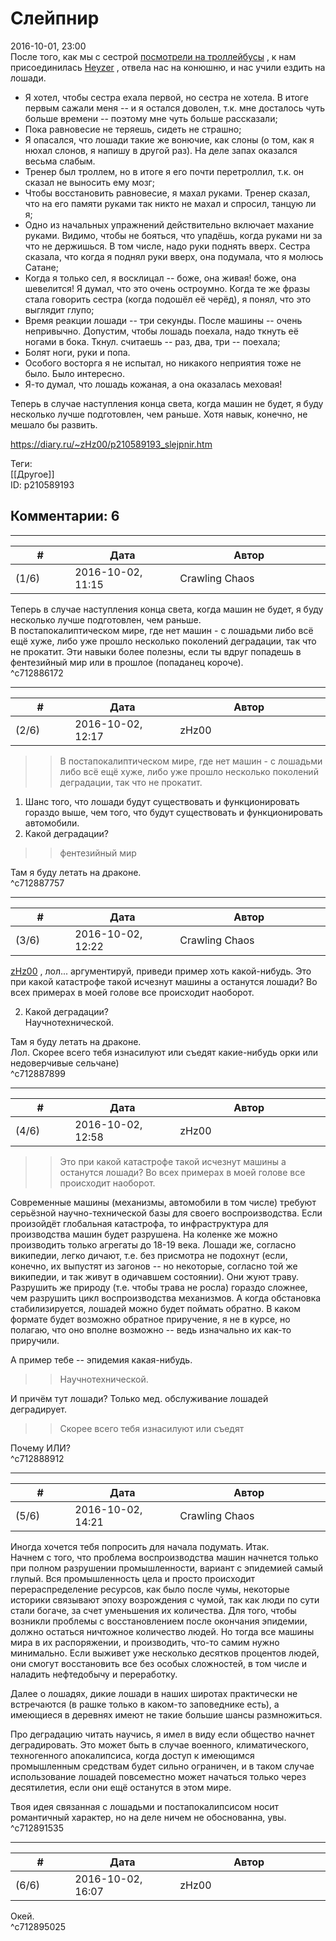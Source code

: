 Слейпнир
========

  
2016-10-01, 23:00  
 После того, как мы с сестрой  [посмотрели на троллейбусы](День%20московского%20троллейбуса-2016)  , к нам присоединилась  [Heyzer](http://heyzero.diary.ru "Doctor Online")  , отвела нас на конюшню, и нас учили ездить на лошади.   
 - Я хотел, чтобы сестра ехала первой, но сестра не хотела. В итоге первым сажали меня -- и я остался доволен, т.к. мне досталось чуть больше времени -- поэтому мне чуть больше рассказали;   
 - Пока равновесие не теряешь, сидеть не страшно;   
 - Я опасался, что лошади такие же вонючие, как слоны (о том, как я нюхал слонов, я напишу в другой раз). На деле запах оказался весьма слабым.   
 - Тренер был троллем, но в итоге я его почти перетроллил, т.к. он сказал не выносить ему мозг;   
 - Чтобы восстановить равновесие, я махал руками. Тренер сказал, что на его памяти руками так никто не махал и спросил, танцую ли я;   
 - Одно из начальных упражнений действительно включает махание руками. Видимо, чтобы не бояться, что упадёшь, когда руками ни за что не держишься. В том числе, надо руки поднять вверх. Сестра сказала, что когда я поднял руки вверх, она подумала, что я молюсь Сатане;   
 - Когда я только сел, я восклицал -- боже, она живая! боже, она шевелится! Я думал, что это очень остроумно. Когда те же фразы стала говорить сестра (когда подошёл её черёд), я понял, что это выглядит глупо;   
 - Время реакции лошади -- три секунды. После машины -- очень непривычно. Допустим, чтобы лошадь поехала, надо ткнуть её ногами в бока. Ткнул. считаешь -- раз, два, три -- поехала;   
 - Болят ноги, руки и попа.   
 - Особого восторга я не испытал, но никакого неприятия тоже не было. Было интересно.   
 - Я-то думал, что лошадь кожаная, а она оказалась меховая!   
   
 Теперь в случае наступления конца света, когда машин не будет, я буду несколько лучше подготовлен, чем раньше. Хотя навык, конечно, не мешало бы развить.   
  
<https://diary.ru/~zHz00/p210589193_slejpnir.htm>  
  
Теги:  
[[Другое]]  
ID: p210589193  


Комментарии: 6
--------------

  


---



|         #         |              Дата              |                     Автор                     |           ID           |
| --- | --- | --- | --- |
| (1/6) | 2016-10-02, 11:15 | Crawling Chaos | c712886172 |

  
  Теперь в случае наступления конца света, когда машин не будет, я буду несколько лучше подготовлен, чем раньше.    
 В постапокалиптическом мире, где нет машин - с лошадьми либо всё ещё хуже, либо уже прошло несколько поколений деградации, так что не прокатит. Эти навыки более полезны, если ты вдруг попадешь в фентезийный мир или в прошлое (попаданец короче).   
 ^c712886172

---



|         #         |              Дата              |                     Автор                     |           ID           |
| --- | --- | --- | --- |
| (2/6) | 2016-10-02, 12:17 | zHz00 | c712887757 |

  
 >>В постапокалиптическом мире, где нет машин - с лошадьми либо всё ещё хуже, либо уже прошло несколько поколений деградации, так что не прокатит.   
   
 1) Шанс того, что лошади будут существовать и функционировать гораздо выше, чем того, что будут существовать и функционировать автомобили.   
 2) Какой деградации?   
   
 >>фентезийный мир   
   
 Там я буду летать на драконе.   
 ^c712887757

---



|         #         |              Дата              |                     Автор                     |           ID           |
| --- | --- | --- | --- |
| (3/6) | 2016-10-02, 12:22 | Crawling Chaos | c712887899 |

  
  [zHz00](https://zHz00.diary.ru "Untitled")  , лол... аргументируй, приведи пример хоть какой-нибудь. Это при какой катастрофе такой исчезнут машины а останутся лошади? Во всех примерах в моей голове все происходит наоборот.   
   
 2) Какой деградации?   
 Научнотехнической.   
   
    
 Там я буду летать на драконе.    
 Лол. Скорее всего тебя изнасилуют или съедят какие-нибудь орки или недоверчивые сельчане)   
 ^c712887899

---



|         #         |              Дата              |                     Автор                     |           ID           |
| --- | --- | --- | --- |
| (4/6) | 2016-10-02, 12:58 | zHz00 | c712888912 |

  
 >>Это при какой катастрофе такой исчезнут машины а останутся лошади? Во всех примерах в моей голове все происходит наоборот.   
   
 Современные машины (механизмы, автомобили в том числе) требуют серьёзной научно-технической базы для своего воспроизводства. Если произойдёт глобальная катастрофа, то инфраструктура для производства машин будет разрушена. На коленке же можно производить только агрегаты до 18-19 века. Лошади же, согласно википедии, легко дичают, т.е. без присмотра не подохнут (если, конечно, их выпустят из загонов -- но некоторые, согласно той же википедии, и так живут в одичавшем состоянии). Они жуют траву. Разрушить же природу (т.е. чтобы трава не росла) гораздо сложнее, чем разрушить цикл воспроизводства механизмов. А когда обстановка стабилизируется, лошадей можно будет поймать обратно. В каком формате будет возможно обратное приручение, я не в курсе, но полагаю, что оно вполне возможно -- ведь изначально их как-то приручили.   
   
 А пример тебе -- эпидемия какая-нибудь.   
   
 >>Научнотехнической.   
   
 И причём тут лошади? Только мед. обслуживание лошадей деградирует.   
   
 >>Скорее всего тебя изнасилуют или съедят   
   
 Почему ИЛИ?   
 ^c712888912

---



|         #         |              Дата              |                     Автор                     |           ID           |
| --- | --- | --- | --- |
| (5/6) | 2016-10-02, 14:21 | Crawling Chaos | c712891535 |

  
 Иногда хочется тебя попросить для начала подумать. Итак.   
 Начнем с того, что проблема воспроизводства машин начнется только при полном разрушении промышленности, вариант с эпидемией самый глупый. Вся промышленность цела и просто происходит перераспределение ресурсов, как было после чумы, некоторые историки связывают эпоху возрождения с чумой, так как люди по сути стали богаче, за счет уменьшения их количества. Для того, чтобы возникли проблемы с восстановлением после окончания эпидемии, должно остаться ничтожное количество людей. Но тогда все машины мира в их распоряжении, и производить, что-то самим нужно минимально. Если выживет уже несколько десятков процентов людей, они смогут восстановить все без особых сложностей, в том числе и наладить нефтедобычу и переработку.   
   
 Далее о лошадях, дикие лошади в наших широтах практически не встречаются (в рашке только в каком-то заповеднике есть), а имеющиеся в деревнях имеют не такие большие шансы размножиться.   
   
 Про деградацию читать научись, я имел в виду если общество начнет деградировать. Это может быть в случае военного, климатического, техногенного апокалипсиса, когда доступ к имеющимся промышленным средствам будет сильно ограничен, и в таком случае использование лошадей повсеместно может начаться только через десятилетия, если они ещё останутся в этом мире.   
   
 Твоя идея связанная с лошадьми и постапокалипсисом носит романтичный характер, но на деле ничем не обоснованна, увы.   
 ^c712891535

---



|         #         |              Дата              |                     Автор                     |           ID           |
| --- | --- | --- | --- |
| (6/6) | 2016-10-02, 16:07 | zHz00 | c712895025 |

  
 Окей.   
 ^c712895025